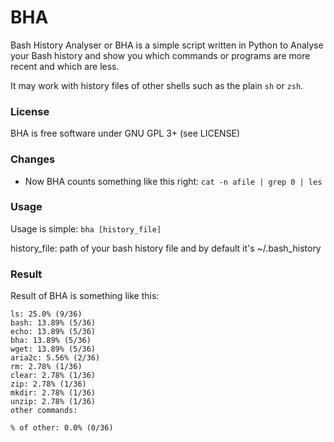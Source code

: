 # BHA

Bash History Analyser or BHA is a simple script written in Python to Analyse your Bash history and show you which commands or programs are more recent and which are less.

It may work with history files of other shells such as the plain `sh` or `zsh`.

### License
BHA is free software under GNU GPL 3+ (see LICENSE)

### Changes
* Now BHA counts something like this right: `cat -n afile | grep 0 | les`

### Usage
Usage is simple: `bha [history_file]`

  history_file: path of your bash history file and by default it's ~/.bash_history

### Result
Result of BHA is something like this:

```
ls: 25.0% (9/36)
bash: 13.89% (5/36)
echo: 13.89% (5/36)
bha: 13.89% (5/36)
wget: 13.89% (5/36)
aria2c: 5.56% (2/36)
rm: 2.78% (1/36)
clear: 2.78% (1/36)
zip: 2.78% (1/36)
mkdir: 2.78% (1/36)
unzip: 2.78% (1/36)
other commands: 

% of other: 0.0% (0/36)

```

